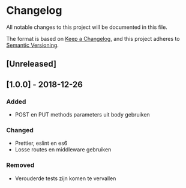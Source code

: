 # Changelog
All notable changes to this project will be documented in this file.

The format is based on [Keep a Changelog](https://keepachangelog.com/en/1.0.0/),
and this project adheres to [Semantic Versioning](https://semver.org/spec/v2.0.0.html).

## [Unreleased]

## [1.0.0] - 2018-12-26
### Added
- POST en PUT methods parameters uit body gebruiken

### Changed
- Prettier, eslint en es6
- Losse routes en middleware gebruiken

### Removed
- Verouderde tests zijn komen te vervallen
